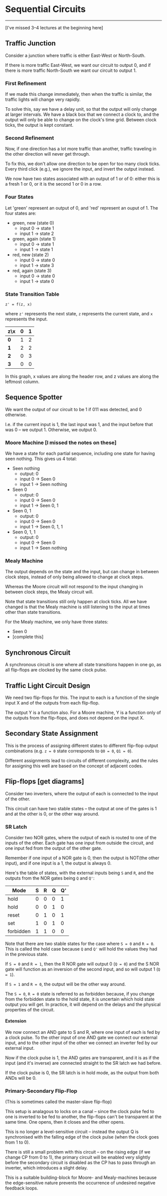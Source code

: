 # Sequential Circuits

---

[I've missed 3–4 lectures at the beginning here]

## Traffic Junction

Consider a junction where traffic is either East-West or North-South.

If there is more traffic East-West, we want our circuit to output 0, and if there is more traffic North-South we want our circuit to output 1.

### First Refinement

If we made this change immediately, then when the traffic is similar, the traffic lights will change very rapidly.

To solve this, say we have a delay unit, so that the output will only change at larger intervals. We have a black box that we connect a clock to, and the output will only be able to change on the clock's time grid. Between clock ticks, the output is kept constant.

### Second Refinement

Now, if one direction has a lot more traffic than another, traffic traveling in the other direction will never get through.

To fix this, we don't allow one direction to be open for too many clock ticks. Every third click (e.g.), we ignore the input, and invert the output instead.

We now have two states associated with an output of 1 or of 0: either this is a fresh 1 or 0, or it is the second 1 or 0 in a row.

### Four States

Let 'green' represent an output of 0, and 'red' represent an ouput of 1. The four states are:

* green, new (state 0)
	* input 0 -> state 1
	* input 1 -> state 2
* green, again (state 1)
	* input 0 -> state 1
	* input 1 -> state 1
* red, new (state 2)
	* input 0 -> state 0
	* input 1 -> state 3
* red, again (state 3)
	* input 0 -> state 0
	* input 1 -> state 0
	
### State Transition Table

	z' = f(z, x)
	
where `z'` represents the next state, `z` represents the current state, and `x` represents the input.

|  z\x  | 0 | 1 |
|-------|---|---|
| **0** | 1 | 2 |
| **1** | 2 | 2 |
| **2** | 0 | 3 |
| **3** | 0 | 0 |

In this graph, x values are along the header row, and z values are along the leftmost column.

## Sequence Spotter

We want the output of our circuit to be 1 if 011 was detected, and 0 otherwise.

I.e. if the current input is 1, the last input was 1, and the input before that was 0 – we output 1. Otherwise, we output 0.

### Moore Machine [I missed the notes on these]

We have a state for each partial sequence, including one state for having seen nothing. This gives us 4 total:

* Seen nothing
	* output: 0
	* input 0 -> Seen 0
	* input 1 -> Seen nothing
* Seen 0
	* output: 0
	* input 0 -> Seen 0
	* input 1 -> Seen 0, 1
* Seen 0, 1
	* output: 0
	* input 0 -> Seen 0
	* input 1 -> Seen 0, 1, 1
* Seen 0, 1, 1
	* output: 0
	* input 0 -> Seen 0
	* input 1 -> Seen nothing
	
### Mealy Machine

The output depends on the state and the input, but can change in between clock steps, instead of only being allowed to change at clock steps.

Whereas the Moore circuit will not respond to the input changing in between clock steps, the Mealy circuit will.

Note that state transitions still only happen at clock ticks. All we have changed is that the Mealy machine is still listening to the input at times other than state transitions.

For the Mealy machine, we only have three states:

* Seen 0
* [complete this]
	
## Synchronous Circuit

A synchronous circuit is one where all state transitions happen in one go, as all flip-flops are clocked by the same clock pulse.

## Traffic Light Circuit Design

We need two flip-flops for this. The input to each is a function of the single input X and of the outputs from each flip-flop.

The output Y is a function also. For a Moore machine, Y is a function only of the outputs from the flip-flops, and does not depend on the input X.

## Secondary State Assignment

This is the process of assigning different states to different flip-flop output combinations (e.g. `z = 0` state corresponds to `Q0 = 0`, `Q1 = 0`).

Different assignments lead to circuits of different complexity, and the rules for assigning this well are based on the concept of adjacent codes.

## Flip-flops [get diagrams]

Consider two inverters, where the output of each is connected to the input of the other.

This circuit can have two stable states – the output at one of the gates is 1 and at the other is 0, or the other way around.

### SR Latch

Consider two NOR gates, where the output of each is routed to one of the inputs of the other. Each gate has one input from outside the circuit, and one input fed from the output of the other gate.

Remember if one input of a NOR gate is 0, then the output is NOT(the other input), and if one input is a 1, the output is always 0.

Here's the table of states, with the external inputs being `S` and `R`, and the outputs from the NOR gates being `Q` and `Q'`:

Mode      | S | R | Q | Q'
----------|---|---|---|---
hold      | 0 | 0 | 0 | 1
hold      | 0 | 0 | 1 | 0
reset     | 0 | 1 | 0 | 1
set       | 1 | 0 | 1 | 0
forbidden | 1 | 1 | 0 | 0

Note that there are two stable states for the case where `S = 0` and `R = 0`. This is called the hold case because `Q` and `Q'` will hold the values they had in the previous state.

If `S = 0` and `R = 1`, then the R NOR gate will output 0 (`Q = 0`) and the S NOR gate will function as an inversion of the second input, and so will output 1 (`Q = 1`).

If `S = 1` and `R = 0`, the output will be the other way around.

The `S = 0`, `R = 0` state is referred to as forbidden because, if you change from the forbidden state to the hold state, it is uncertain which hold state output you will get. In practice, it will depend on the delays and the physical properties of the circuit.

#### Extension

We now connect an AND gate to S and R, where one input of each is fed by a clock pulse. To the other input of one AND gate we connect our external input, and to the other input of the other we connect an inverter fed by our external input.

Now if the clock pulse is 1, the AND gates are transparent, and it is as if the input (and it's inverse) are connected straight to the SR latch we had before.

If the clock pulse is 0, the SR latch is in hold mode, as the output from both ANDs will be 0.

### Primary-Secondary Flip-Flop

(This is sometimes called the master-slave flip-flop)

This setup is analagous to locks on a canal – since the clock pulse fed to one is inverted to be fed to another, the flip-flops can't be transparent at the same time. One opens, then it closes and the other opens.

This is no longer a level-sensitive circuit – instead the output Q is synchronised with the falling edge of the clock pulse (when the clock goes from 1 to 0).

There is still a small problem with this circuit – on the rising edge (if we change CP from 0 to 1), the primary circuit will be enabled very slightly before the secondary circuit is disabled as the CP has to pass through an inverter, which introduces a slight delay.

This is a suitable building-block for Moore- and Mealy-machines because the edge-sensitive nature prevents the occurrence of undesired negative feedback loops.